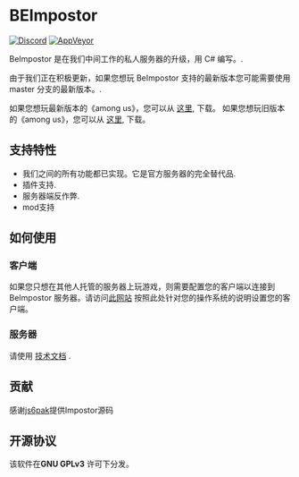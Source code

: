 # BEImpostor

[![Discord](https://img.shields.io/badge/Discord-chat-blue?style=flat-square)](https://kaihei.co/vjx3yl)
[![AppVeyor](https://img.shields.io/appveyor/build/Impostor/Impostor/master?style=flat-square)]()

BeImpostor 是在我们中间工作的私人服务器的升级，用 C# 编写。.

由于我们正在积极更新，如果您想玩 BeImpostor 支持的最新版本您可能需要使用 master 分支的最新版本。.

如果您想玩最新版本的《among us》，您可以从 [这里](https://github.com/laoli233333/BeImpostor/releases), 下载。
如果您想玩旧版本的《among us》，您可以从 [这里](https://github.com/Impostor/Impostor), 下载。
## 支持特性

- 我们之间的所有功能都已实现。它是官方服务器的完全替代品.
- 插件支持.
- 服务器端反作弊.
- mod支持
## 如何使用
### 客户端

如果您只想在其他人托管的服务器上玩游戏，则需要配置您的客户端以连接到 BeImpostor 服务器。请访问[此网站](https://impostor.github.io/Impostor) 按照此处针对您的操作系统的说明设置您的客户端。

### 服务器

请使用 [技术文档](docs/Running-the-server.md) .

## 贡献

感谢[js6pak](https://github.com/js6pak)提供Impostor源码 


## 开源协议

该软件在**GNU GPLv3** 许可下分发。


